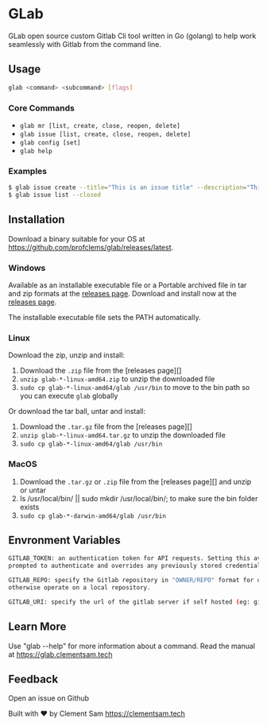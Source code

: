 # GLab
GLab open source custom Gitlab Cli tool written in Go (golang) to help work seamlessly with Gitlab from the command line.

## Usage
  ```bash
  glab <command> <subcommand> [flags]
  ```

### Core Commands

- `glab mr [list, create, close, reopen, delete]`
- `glab issue [list, create, close, reopen, delete]`
- `glab config [set]`
- `glab help`


### Examples
  ```bash
  $ glab issue create --title="This is an issue title" --description="This is a really long description"
  $ glab issue list --closed
  ```

## Installation
Download a binary suitable for your OS at https://github.com/profclems/glab/releases/latest.

### Windows
Available as an installable executable file or a Portable archived file in tar and zip formats at the [releases page](https://github.com/profclems/glab/releases/latest).
Download and install now at the [releases page](https://github.com/profclems/glab/releases/latest).

The installable executable file sets the PATH automatically.

### Linux
Download the zip, unzip and install:

1. Download the `.zip` file from the [releases page][]
2. `unzip glab-*-linux-amd64.zip` to unzip the downloaded file 
3. `sudo cp glab-*-linux-amd64/glab /usr/bin` to move to the bin path so you can execute `glab` globally

Or download the tar ball, untar and install:

1. Download the `.tar.gz` file from the [releases page][]
2. `unzip glab-*-linux-amd64.tar.gz` to unzip the downloaded file 
3. `sudo cp glab-*-linux-amd64/glab /usr/bin`

### MacOS
1. Download the `.tar.gz` or `.zip` file from the [releases page][] and unzip or untar
2. ls /usr/local/bin/ || sudo mkdir /usr/local/bin/; to make sure the bin folder exists
3. `sudo cp glab-*-darwin-amd64/glab /usr/bin`

## Envronment Variables
  ```bash
  GITLAB_TOKEN: an authentication token for API requests. Setting this avoids being
  prompted to authenticate and overrides any previously stored credentials.

  GITLAB_REPO: specify the Gitlab repository in "OWNER/REPO" format for commands that
  otherwise operate on a local repository.

  GITLAB_URI: specify the url of the gitlab server if self hosted (eg: gitlab.example.com)
  ```
  
## Learn More
  Use "glab <command> --help" for more information about a command.
  Read the manual at https://glab.clementsam.tech

## Feedback
  Open an issue on Github


Built with ❤ by Clement Sam <https://clementsam.tech>
